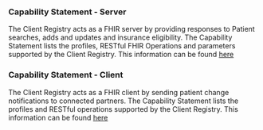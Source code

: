 ### Capability Statement - Server
The Client Registry acts as a FHIR server by providing responses to Patient searches, adds and updates and insurance eligibility.  The Capability Statement lists the profiles, RESTful FHIR Operations and parameters supported by the Client Registry.  This information can be found [here](CapabilityStatement-bc-hcim-capability-statement-server.html)

### Capability Statement - Client
The Client Registry acts as a FHIR client by sending patient change notifications to connected partners.  The Capability Statement lists the profiles and RESTful operations supported by the Client Registry.  This information can be found [here](CapabilityStatement-bc-hcim-capability-statement-client.html)
